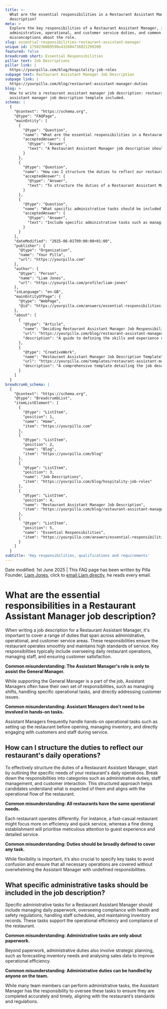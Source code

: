 ```yaml
---
title: >-
  What are the essential responsibilities in a Restaurant Assistant Manager job
  description?
meta: >
  Explore the key responsibilities of a Restaurant Assistant Manager, including
  administrative, operational, and customer service duties, and common
  misconceptions about the role.
slug: essential-responsibilities-restaurant-assistant-manager
unique id: 1750236009590x432804736021299200
featured: false
breadcrumb short: Essential Responsibilities
pillar text: Job Descriptions
pillar link: |
  https://yourpilla.com/blog/hospitality-job-roles
subpage text: Restaurant Assistant Manager Job Description
subpage link: |
  https://yourpilla.com/blog/restaurant-assistant-manager-duties
blog: >
  How to write a restaurant assistant manager job description: restaurant
  assistant manager job description template included.
schema: |
  {
    "@context": "https://schema.org",
    "@type": "FAQPage",
    "mainEntity": [
      {
        "@type": "Question",
        "name": "What are the essential responsibilities in a Restaurant Assistant Manager job description?",
        "acceptedAnswer": {
          "@type": "Answer",
          "text": "A Restaurant Assistant Manager job description should include a range of duties that span administrative, operational, and customer service areas. These include overseeing daily restaurant operations, managing staff, and ensuring customer satisfaction. Assistant Managers often manage shifts, handle specific operational tasks, and address customer issues, going beyond merely assisting the General Manager."
        }
      },
      {
        "@type": "Question",
        "name": "How can I structure the duties to reflect our restaurant's daily operations?",
        "acceptedAnswer": {
          "@type": "Answer",
          "text": "To structure the duties of a Restaurant Assistant Manager effectively, outline the specific needs of your restaurant's daily operations. Break down the responsibilities into categories such as administrative duties, staff management, and customer interaction, tailored to the operational flow of your specific restaurant."
        }
      },
      {
        "@type": "Question",
        "name": "What specific administrative tasks should be included in the job description?",
        "acceptedAnswer": {
          "@type": "Answer",
          "text": "Include specific administrative tasks such as managing daily paperwork, overseeing health and safety compliance, handling staff schedules, and maintaining inventory records in the job description for a Restaurant Assistant Manager. These tasks are essential for operational efficiency and compliance."
        }
      }
    ],
    "dateModified": "2025-06-01T09:00:00+01:00",
    "publisher": {
      "@type": "Organization",
      "name": "Your Pilla",
      "url": "https://yourpilla.com"
    },
    "author": {
      "@type": "Person",
      "name": "Liam Jones",
      "url": "https://yourpilla.com/profile/liam-jones"
    },
    "inLanguage": "en-GB",
    "mainEntityOfPage": {
      "@type": "WebPage",
      "@id": "https://yourpilla.com/answers/essential-responsibilities-restaurant-assistant-manager"
    },
    "about": [
      {
        "@type": "Article",
        "name": "Deciding Restaurant Assistant Manager Job Responsibilities and Skills",
        "url": "https://yourpilla.com/blog/restaurant-assistant-manager-duties",
        "description": "A guide to defining the skills and experience required for a Restaurant Assistant Manager, helping you craft an effective job description."
      },
      {
        "@type": "CreativeWork",
        "name": "Restaurant Assistant Manager Job Description Template",
        "url": "https://yourpilla.com/templates/restaurant-assistant-manager-job-description",
        "description": "A comprehensive template detailing the job description for a Restaurant Assistant Manager, designed to ensure all necessary roles and responsibilities are covered."
      }
    ]
  }
breadcrumb_schema: |
  {
    "@context": "https://schema.org",
    "@type": "BreadcrumbList",
    "itemListElement": [
      {
        "@type": "ListItem",
        "position": 1,
        "name": "Home",
        "item": "https://yourpilla.com"
      },
      {
        "@type": "ListItem",
        "position": 2,
        "name": "Blog",
        "item": "https://yourpilla.com/blog"
      },
      {
        "@type": "ListItem",
        "position": 3,
        "name": "Job Descriptions",
        "item": "https://yourpilla.com/blog/hospitality-job-roles"
      },
      {
        "@type": "ListItem",
        "position": 4,
        "name": "Restaurant Assistant Manager Job Description",
        "item": "https://yourpilla.com/blog/restaurant-assistant-manager-duties"
      },
      {
        "@type": "ListItem",
        "position": 5,
        "name": "Essential Responsibilities",
        "item": "https://yourpilla.com/answers/essential-responsibilities-restaurant-assistant-manager"
      }
    ]
  }
subtitle: 'Key responsibilities, qualifications and requirements'
---
```


Date modified: 1st June 2025 | This FAQ page has been written by Pilla Founder, [Liam Jones](https://yourpilla.com/profile/liam-jones), click to [email Liam directly](https://mailto:liam@yourpilla.com), he reads every email.

# What are the essential responsibilities in a Restaurant Assistant Manager job description?

When writing a job description for a Restaurant Assistant Manager, it's important to cover a range of duties that span across administrative, operational, and customer service areas. These responsibilities ensure the restaurant operates smoothly and maintains high standards of service. Key responsibilities typically include overseeing daily restaurant operations, managing staff, and ensuring customer satisfaction.

**Common misunderstanding: The Assistant Manager's role is only to assist the General Manager.**

While supporting the General Manager is a part of the job, Assistant Managers often have their own set of responsibilities, such as managing shifts, handling specific operational tasks, and directly addressing customer issues.

**Common misunderstanding: Assistant Managers don’t need to be involved in hands-on tasks.**

Assistant Managers frequently handle hands-on operational tasks such as setting up the restaurant before opening, managing inventory, and directly engaging with customers and staff during service.

## How can I structure the duties to reflect our restaurant's daily operations?

To effectively structure the duties of a Restaurant Assistant Manager, start by outlining the specific needs of your restaurant's daily operations. Break down the responsibilities into categories such as administrative duties, staff management, and customer interaction. This structured approach helps candidates understand what is expected of them and aligns with the operational flow of the restaurant.

**Common misunderstanding: All restaurants have the same operational needs.**

Each restaurant operates differently. For instance, a fast-casual restaurant might focus more on efficiency and quick service, whereas a fine dining establishment will prioritise meticulous attention to guest experience and detailed service.

**Common misunderstanding: Duties should be broadly defined to cover any task.**

While flexibility is important, it’s also crucial to specify key tasks to avoid confusion and ensure that all necessary operations are covered without overwhelming the Assistant Manager with undefined responsibilities.

## What specific administrative tasks should be included in the job description?

Specific administrative tasks for a Restaurant Assistant Manager should include managing daily paperwork, overseeing compliance with health and safety regulations, handling staff schedules, and maintaining inventory records. These tasks support the operational efficiency and compliance of the restaurant.

**Common misunderstanding: Administrative tasks are only about paperwork.**

Beyond paperwork, administrative duties also involve strategic planning, such as forecasting inventory needs and analysing sales data to improve operational efficiency.

**Common misunderstanding: Administrative duties can be handled by anyone on the team.**

While many team members can perform administrative tasks, the Assistant Manager has the responsibility to oversee these tasks to ensure they are completed accurately and timely, aligning with the restaurant’s standards and regulations.
